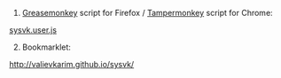 1) [Greasemonkey](https://addons.mozilla.org/ru/firefox/addon/greasemonkey/) script for Firefox / [Tampermonkey](https://chrome.google.com/webstore/detail/tampermonkey/dhdgffkkebhmkfjojejmpbldmpobfkfo?hl=ru) script for Chrome:

[sysvk.user.js](https://github.com/valievkarim/sysvk/raw/master/sysvk.user.js)

2) Bookmarklet:

http://valievkarim.github.io/sysvk/

